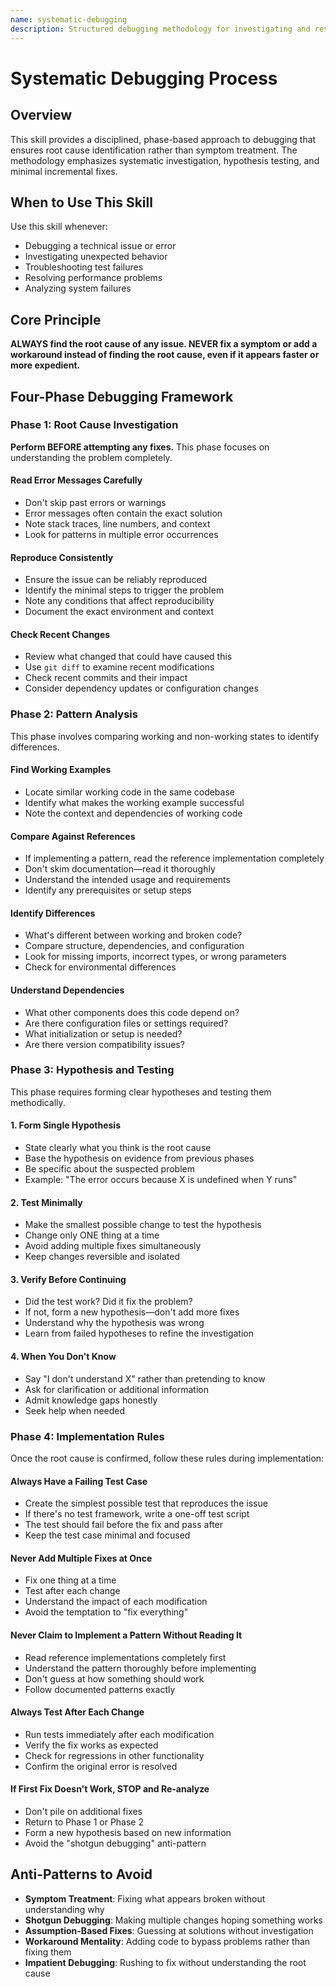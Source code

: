```yaml
---
name: systematic-debugging
description: Structured debugging methodology for investigating and resolving technical issues. Use this skill when debugging any technical problem, investigating errors, or troubleshooting unexpected behavior to ensure root cause analysis rather than symptom treatment.
---
```


# Systematic Debugging Process

## Overview

This skill provides a disciplined, phase-based approach to debugging that ensures root cause identification rather than symptom treatment. The methodology emphasizes systematic investigation, hypothesis testing, and minimal incremental fixes.

## When to Use This Skill

Use this skill whenever:
- Debugging a technical issue or error
- Investigating unexpected behavior
- Troubleshooting test failures
- Resolving performance problems
- Analyzing system failures

## Core Principle

**ALWAYS find the root cause of any issue. NEVER fix a symptom or add a workaround instead of finding the root cause, even if it appears faster or more expedient.**

## Four-Phase Debugging Framework

### Phase 1: Root Cause Investigation

**Perform BEFORE attempting any fixes.** This phase focuses on understanding the problem completely.

#### Read Error Messages Carefully
- Don't skip past errors or warnings
- Error messages often contain the exact solution
- Note stack traces, line numbers, and context
- Look for patterns in multiple error occurrences

#### Reproduce Consistently
- Ensure the issue can be reliably reproduced
- Identify the minimal steps to trigger the problem
- Note any conditions that affect reproducibility
- Document the exact environment and context

#### Check Recent Changes
- Review what changed that could have caused this
- Use `git diff` to examine recent modifications
- Check recent commits and their impact
- Consider dependency updates or configuration changes

### Phase 2: Pattern Analysis

This phase involves comparing working and non-working states to identify differences.

#### Find Working Examples
- Locate similar working code in the same codebase
- Identify what makes the working example successful
- Note the context and dependencies of working code

#### Compare Against References
- If implementing a pattern, read the reference implementation completely
- Don't skim documentation—read it thoroughly
- Understand the intended usage and requirements
- Identify any prerequisites or setup steps

#### Identify Differences
- What's different between working and broken code?
- Compare structure, dependencies, and configuration
- Look for missing imports, incorrect types, or wrong parameters
- Check for environmental differences

#### Understand Dependencies
- What other components does this code depend on?
- Are there configuration files or settings required?
- What initialization or setup is needed?
- Are there version compatibility issues?

### Phase 3: Hypothesis and Testing

This phase requires forming clear hypotheses and testing them methodically.

#### 1. Form Single Hypothesis
- State clearly what you think is the root cause
- Base the hypothesis on evidence from previous phases
- Be specific about the suspected problem
- Example: "The error occurs because X is undefined when Y runs"

#### 2. Test Minimally
- Make the smallest possible change to test the hypothesis
- Change only ONE thing at a time
- Avoid adding multiple fixes simultaneously
- Keep changes reversible and isolated

#### 3. Verify Before Continuing
- Did the test work? Did it fix the problem?
- If not, form a new hypothesis—don't add more fixes
- Understand why the hypothesis was wrong
- Learn from failed hypotheses to refine the investigation

#### 4. When You Don't Know
- Say "I don't understand X" rather than pretending to know
- Ask for clarification or additional information
- Admit knowledge gaps honestly
- Seek help when needed

### Phase 4: Implementation Rules

Once the root cause is confirmed, follow these rules during implementation:

#### Always Have a Failing Test Case
- Create the simplest possible test that reproduces the issue
- If there's no test framework, write a one-off test script
- The test should fail before the fix and pass after
- Keep the test case minimal and focused

#### Never Add Multiple Fixes at Once
- Fix one thing at a time
- Test after each change
- Understand the impact of each modification
- Avoid the temptation to "fix everything"

#### Never Claim to Implement a Pattern Without Reading It
- Read reference implementations completely first
- Understand the pattern thoroughly before implementing
- Don't guess at how something should work
- Follow documented patterns exactly

#### Always Test After Each Change
- Run tests immediately after each modification
- Verify the fix works as expected
- Check for regressions in other functionality
- Confirm the original error is resolved

#### If First Fix Doesn't Work, STOP and Re-analyze
- Don't pile on additional fixes
- Return to Phase 1 or Phase 2
- Form a new hypothesis based on new information
- Avoid the "shotgun debugging" anti-pattern

## Anti-Patterns to Avoid

- **Symptom Treatment**: Fixing what appears broken without understanding why
- **Shotgun Debugging**: Making multiple changes hoping something works
- **Assumption-Based Fixes**: Guessing at solutions without investigation
- **Workaround Mentality**: Adding code to bypass problems rather than fixing them
- **Impatient Debugging**: Rushing to fix without understanding the root cause

